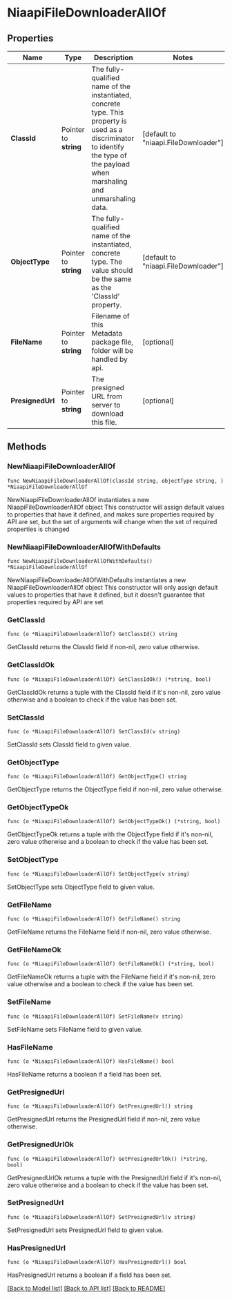 # NiaapiFileDownloaderAllOf

## Properties

Name | Type | Description | Notes
------------ | ------------- | ------------- | -------------
**ClassId** | Pointer to **string** | The fully-qualified name of the instantiated, concrete type. This property is used as a discriminator to identify the type of the payload when marshaling and unmarshaling data. | [default to "niaapi.FileDownloader"]
**ObjectType** | Pointer to **string** | The fully-qualified name of the instantiated, concrete type. The value should be the same as the &#39;ClassId&#39; property. | [default to "niaapi.FileDownloader"]
**FileName** | Pointer to **string** | Filename of this Metadata package file, folder will be handled by api. | [optional] 
**PresignedUrl** | Pointer to **string** | The presigned URL from server to download this file. | [optional] 

## Methods

### NewNiaapiFileDownloaderAllOf

`func NewNiaapiFileDownloaderAllOf(classId string, objectType string, ) *NiaapiFileDownloaderAllOf`

NewNiaapiFileDownloaderAllOf instantiates a new NiaapiFileDownloaderAllOf object
This constructor will assign default values to properties that have it defined,
and makes sure properties required by API are set, but the set of arguments
will change when the set of required properties is changed

### NewNiaapiFileDownloaderAllOfWithDefaults

`func NewNiaapiFileDownloaderAllOfWithDefaults() *NiaapiFileDownloaderAllOf`

NewNiaapiFileDownloaderAllOfWithDefaults instantiates a new NiaapiFileDownloaderAllOf object
This constructor will only assign default values to properties that have it defined,
but it doesn't guarantee that properties required by API are set

### GetClassId

`func (o *NiaapiFileDownloaderAllOf) GetClassId() string`

GetClassId returns the ClassId field if non-nil, zero value otherwise.

### GetClassIdOk

`func (o *NiaapiFileDownloaderAllOf) GetClassIdOk() (*string, bool)`

GetClassIdOk returns a tuple with the ClassId field if it's non-nil, zero value otherwise
and a boolean to check if the value has been set.

### SetClassId

`func (o *NiaapiFileDownloaderAllOf) SetClassId(v string)`

SetClassId sets ClassId field to given value.


### GetObjectType

`func (o *NiaapiFileDownloaderAllOf) GetObjectType() string`

GetObjectType returns the ObjectType field if non-nil, zero value otherwise.

### GetObjectTypeOk

`func (o *NiaapiFileDownloaderAllOf) GetObjectTypeOk() (*string, bool)`

GetObjectTypeOk returns a tuple with the ObjectType field if it's non-nil, zero value otherwise
and a boolean to check if the value has been set.

### SetObjectType

`func (o *NiaapiFileDownloaderAllOf) SetObjectType(v string)`

SetObjectType sets ObjectType field to given value.


### GetFileName

`func (o *NiaapiFileDownloaderAllOf) GetFileName() string`

GetFileName returns the FileName field if non-nil, zero value otherwise.

### GetFileNameOk

`func (o *NiaapiFileDownloaderAllOf) GetFileNameOk() (*string, bool)`

GetFileNameOk returns a tuple with the FileName field if it's non-nil, zero value otherwise
and a boolean to check if the value has been set.

### SetFileName

`func (o *NiaapiFileDownloaderAllOf) SetFileName(v string)`

SetFileName sets FileName field to given value.

### HasFileName

`func (o *NiaapiFileDownloaderAllOf) HasFileName() bool`

HasFileName returns a boolean if a field has been set.

### GetPresignedUrl

`func (o *NiaapiFileDownloaderAllOf) GetPresignedUrl() string`

GetPresignedUrl returns the PresignedUrl field if non-nil, zero value otherwise.

### GetPresignedUrlOk

`func (o *NiaapiFileDownloaderAllOf) GetPresignedUrlOk() (*string, bool)`

GetPresignedUrlOk returns a tuple with the PresignedUrl field if it's non-nil, zero value otherwise
and a boolean to check if the value has been set.

### SetPresignedUrl

`func (o *NiaapiFileDownloaderAllOf) SetPresignedUrl(v string)`

SetPresignedUrl sets PresignedUrl field to given value.

### HasPresignedUrl

`func (o *NiaapiFileDownloaderAllOf) HasPresignedUrl() bool`

HasPresignedUrl returns a boolean if a field has been set.


[[Back to Model list]](../README.md#documentation-for-models) [[Back to API list]](../README.md#documentation-for-api-endpoints) [[Back to README]](../README.md)


